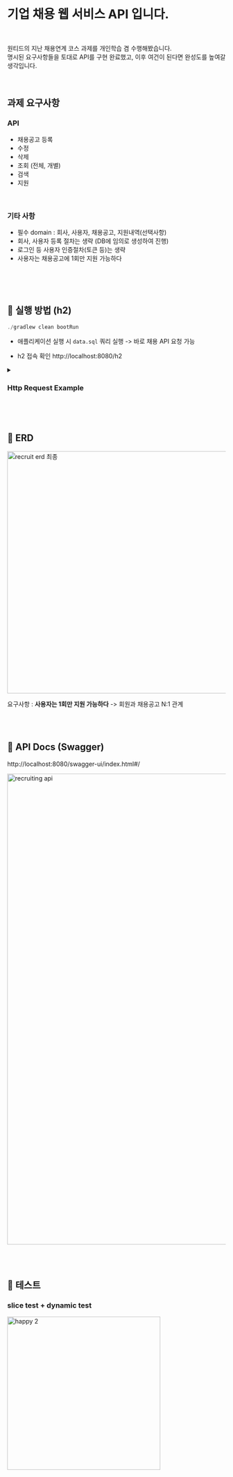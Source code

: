 
# 기업 채용 웹 서비스 API 입니다.

<br>

원티드의 지난 채용연계 코스 과제를 개인학습 겸 수행해봤습니다. <br>
명시된 요구사항들을 토대로 API를 구현 완료했고, 이후 여건이 된다면 완성도를 높여갈 생각입니다.

<br>

## 과제 요구사항

### API

- 채용공고 등록
- 수정
- 삭제
- 조회 (전체, 개별)
- 검색
- 지원

<br>

### 기타 사항
- 필수 domain : 회사, 사용자, 채용공고, 지원내역(선택사항)
- 회사, 사용자 등록 절차는 생략 (DB에 임의로 생성하여 진행)
- 로그인 등 사용자 인증절차(토큰 등)는 생략
- 사용자는 채용공고에 1회만 지원 가능하다


<br><br><br>


## 📘 실행 방법 (h2)

```c
./gradlew clean bootRun
```
- 애플리케이션 실행 시 ```data.sql``` 쿼리 실행 -> 바로 채용 API 요청 가능 

- h2 접속 확인
http://localhost:8080/h2


<details>
<summary><h3>Http Request Example</h3></summary>
<div markdown="1">

<br>

<h4>채용 공고 등록</h4>

```http request
POST http://localhost:8080/recruit
Content-Type : application/json

{
    "companyId" : 1,
    "position" : "백엔드",
    "reward" : 150000,
    "content" : "백엔드 java 개발자 채용",
    "tool" : "java, spring, mysql"
}
```
</div>
</details>


<br><br>



## 📘 ERD

<img width="558" alt="recruit erd 최종" src="https://user-images.githubusercontent.com/95558880/197238493-a0198727-68fe-48dd-947f-22dfda8d2cd0.png">

요구사항 : **사용자는 1회만 지원 가능하다** -> 회원과 채용공고 N:1 관계

<br><br>


## 📘 API Docs (Swagger)

http://localhost:8080/swagger-ui/index.html#/

<img width="1085" alt="recruiting api" src="https://user-images.githubusercontent.com/95558880/197230360-ea06bcb0-ab91-4f8e-bb96-dead1f4d90cd.png">

<br><br>

## 📘 테스트

### slice test + dynamic test

<img width="353" alt="happy 2" src="https://user-images.githubusercontent.com/95558880/197231062-85bbc00a-4b29-4935-8809-dcec9bda51a7.png">


<br>



